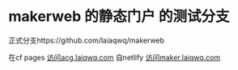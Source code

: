 # makerweb 的静态门户 的测试分支
正式分支https://github.com/laiaqwq/makerweb


在cf pages
<a href="https://acg.laiqwq.com/">访问acg.laiqwq.com</a>
自netlify 
<a href="https://maker.laiqwq.com/">访问maker.laiqwq.com</a>

